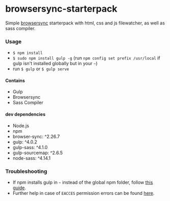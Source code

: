 # browsersync-starterpack

Simple [browsersync](https://www.browsersync.io) starterpack with html, css and js filewatcher, as well as sass compiler.


### Usage
 - `$ npm install`
 - `$ sudo npm install gulp -g` (run `npm config set prefix /usr/local` if gulp isn't installed globally but in your `~`)
 - run `$ gulp` or `$ gulp serve`
 
#### Contains
 - Gulp
 - Browsersync
 - Sass Compiler

#### dev dependencies
 - Node.js
 - npm
 - browser-sync: ^2.26.7
 - gulp: ^4.0.2
 - gulp-sass: ^4.1.0
 - gulp-sourcemap: ^2.6.5
 - node-sass: ^4.14.1

### Troubleshooting
 - If npm installs gulp in `~` instead of the global npm folder, follow [this guide](http://blog.webbb.be/command-not-found-node-npm/).
 - Further help in case of `EACCES` permission errors can be found [here](https://docs.npmjs.com/getting-started/fixing-npm-permissions).

